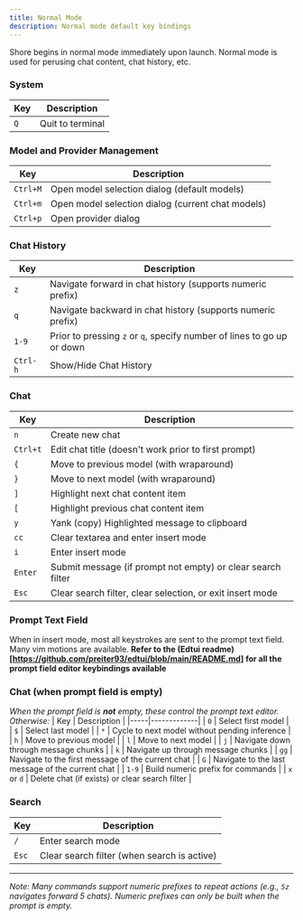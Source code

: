 ```yaml
---
title: Normal Mode
description: Normal mode default key bindings
---
```

Shore begins in normal mode immediately upon launch. Normal mode is used for perusing chat content, chat history, etc.

### System
| Key | Description |
|-----|-------------|
| `Q` | Quit to terminal |

### Model and Provider Management
| Key | Description |
|-----|-------------|
| `Ctrl+M` | Open model selection dialog (default models) |
| `Ctrl+m` | Open model selection dialog (current chat models) |
| `Ctrl+p` | Open provider dialog |

### Chat History
| Key | Description |
|-----|-------------|
| `z` | Navigate forward in chat history (supports numeric prefix) |
| `q` | Navigate backward in chat history (supports numeric prefix) |
| `1-9` | Prior to pressing `z` or `q`, specify number of lines to go up or down |
| `Ctrl-h` | Show/Hide Chat History |

### Chat
| Key | Description |
|-----|-------------|
| `n` | Create new chat |
| `Ctrl+t` | Edit chat title (doesn't work prior to first prompt) |
| `{` | Move to previous model (with wraparound) |
| `}` | Move to next model (with wraparound) |
| `]` | Highlight next chat content item |
| `[` | Highlight previous chat content item |
| `y` | Yank (copy) Highlighted message to clipboard |
| `cc` | Clear textarea and enter insert mode |
| `i` | Enter insert mode |
| `Enter` | Submit message (if prompt not empty) or clear search filter |
| `Esc` | Clear search filter, clear selection, or exit insert mode |

### Prompt Text Field
When in insert mode, most all keystrokes are sent to the prompt text field. Many vim motions are available.
**Refer to the (Edtui readme)[https://github.com/preiter93/edtui/blob/main/README.md] for all the prompt field editor keybindings available**

### Chat (when prompt field is empty)
*When the prompt field is **not** empty, these control the prompt text editor. Otherwise:*
| Key | Description |
|-----|-------------|
| `0` | Select first model |
| `$` | Select last model |
| `*` | Cycle to next model without pending inference |
| `h` | Move to previous model |
| `l` | Move to next model |
| `j` | Navigate down through message chunks |
| `k` | Navigate up through message chunks |
| `gg` | Navigate to the first message of the current chat |
| `G` | Navigate to the last message of the current chat |
| `1-9` | Build numeric prefix for commands |
| `x` or `d` | Delete chat (if exists) or clear search filter |

### Search
| Key | Description |
|-----|-------------|
| `/` | Enter search mode |
| `Esc` | Clear search filter (when search is active) |

---

*Note: Many commands support numeric prefixes to repeat actions (e.g., `5z` navigates forward 5 chats). Numeric prefixes can only be built when the prompt is empty.*